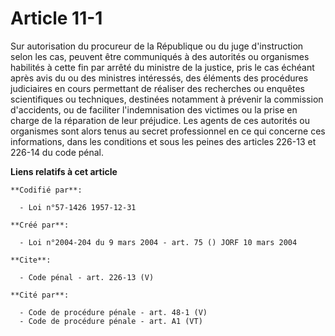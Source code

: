 # Article 11-1

Sur autorisation du procureur de la République ou du juge d'instruction selon les cas, peuvent être communiqués à des
autorités ou organismes habilités à cette fin par arrêté du ministre de la justice, pris le cas échéant après avis du ou des
ministres intéressés, des éléments des procédures judiciaires en cours permettant de réaliser des recherches ou enquêtes
scientifiques ou techniques, destinées notamment à prévenir la commission d'accidents, ou de faciliter l'indemnisation des
victimes ou la prise en charge de la réparation de leur préjudice. Les agents de ces autorités ou organismes sont alors tenus
au secret professionnel en ce qui concerne ces informations, dans les conditions et sous les peines des articles 226-13 et
226-14 du code pénal.

**Liens relatifs à cet article**

	**Codifié par**:

	  - Loi n°57-1426 1957-12-31

	**Créé par**:

	  - Loi n°2004-204 du 9 mars 2004 - art. 75 () JORF 10 mars 2004

	**Cite**:

	  - Code pénal - art. 226-13 (V)

	**Cité par**:

	  - Code de procédure pénale - art. 48-1 (V)
	  - Code de procédure pénale - art. A1 (VT)
